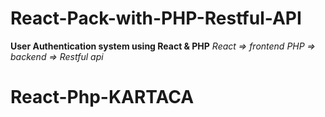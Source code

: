 # React-Pack-with-PHP-Restful-API

**User Authentication system using React & PHP**
*React => frontend*
*PHP => backend => Restful api*




# React-Php-KARTACA
